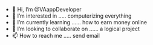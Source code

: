 - 👋 Hi, I’m @VAappDeveloper
- 👀 I’m interested in ..... computerizing everything
- 🌱 I’m currently learning ...... how to earn money online
- 💞️ I’m looking to collaborate on ...... a logical project
- 📫 How to reach me ..... send email 

<!---
VAappDeveloper/VAappDeveloper is a ✨ special ✨ repository because its `README.md` (this file) appears on your GitHub profile.
You can click the Preview link to take a look at your changes.
--->

